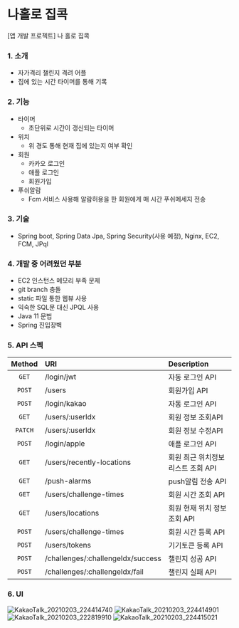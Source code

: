 # 나홀로 집콕 

[앱 개발 프로젝트] 나 홀로 집콕

### 1. 소개

- 자가격리 챌린지 격려 어플
- 집에 있는 시간 타이머를 통해 기록

### 2. 기능

- 타이머
  - 초단위로 시간이 갱신되는 타이머 
- 위치
  - 위 경도 통해 현재 집에 있는지 여부 확인
- 회원
  - 카카오 로그인
  - 애플 로그인
  - 회원가입
- 푸쉬알람
  - Fcm 서비스 사용해 알람허용을 한 회원에게 매 시간 푸쉬메세지 전송

### 3. 기술

- Spring boot, Spring Data Jpa, Spring Security(사용 예정), Nginx, EC2, FCM, JPql

### 4. 개발 중 어려웠던 부분

- EC2 인스턴스 메모리 부족 문제
- git branch 충돌
- static 파일 통한 웹뷰 사용
- 익숙한 SQL문 대신 JPQL 사용
- Java 11 문법 
- Spring 진입장벽

### 5. API 스펙

| Method | URI | Description |
|:---:|:---|:---|
| `GET` | /login/jwt | 자동 로그인 API |
| `POST` | /users | 회원가입 API |
| `POST` | /login/kakao | 자동 로그인 API |
| `GET` | /users/:userIdx | 회원 정보 조회API |
| `PATCH` | /users/:userIdx | 회원 정보 수정API |
| `POST` | /login/apple | 애플 로그인 API |
| `GET` | /users/recently-locations | 회원 최근 위치정보 리스트 조회 API |
| `GET` | /push-alarms | push알림 전송 API |
| `GET` | /users/challenge-times | 회원 시간 조회 API |
| `GET` | /users/locations | 회원 현재 위치 정보조회 API |
| `POST` | /users/challenge-times | 회원 시간 등록 API |
| `POST` | /users/tokens | 기기토큰 등록 API |
| `POST` | /challenges/:challengeIdx/success | 챌린지 성공 API |
| `POST` | /challenges/:challengeIdx/fail | 챌린지 실패 API |

### 6. UI
![KakaoTalk_20210203_224414740](https://user-images.githubusercontent.com/59005171/109386998-e1057b00-7941-11eb-9bda-a8e52b54fb2c.jpg)
![KakaoTalk_20210203_224414901](https://user-images.githubusercontent.com/59005171/109386957-a996ce80-7941-11eb-8328-dd7adae5c95f.jpg)
![KakaoTalk_20210203_222819910](https://user-images.githubusercontent.com/59005171/109386996-dfd44e00-7941-11eb-8977-c1f0ae06c920.jpg)
![KakaoTalk_20210203_224415021](https://user-images.githubusercontent.com/59005171/109386992-dba83080-7941-11eb-90e8-e7a6f79d815e.jpg)


